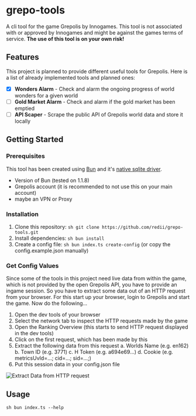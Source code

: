 # grepo-tools

A cli tool for the game Grepolis by Innogames. This tool is not associated with or approved by Innogames and might be against the games terms of service. **The use of this tool is on your own risk!**

## Features

This project is planned to provide different useful tools for Grepolis. Here is a list of already implemented tools and planned ones:

- [x] **Wonders Alarm** - Check and alarm the ongoing progress of world wonders for a given world
- [ ] **Gold Market Alarm** - Check and alarm if the gold market has been emptied
- [ ] **API Scaper** - Scrape the public API of Grepolis world data and store it locally

## Getting Started

### Prerequisites

This tool has been created using [Bun](https://bun.sh/) and it's [native sqlite driver](https://bun.sh/docs/api/sqlite).

- Version of Bun (tested on 1.1.8)
- Grepolis account (it is recommended to not use this on your main account)
- maybe an VPN or Proxy

### Installation

1. Clone this repository: ```sh git clone https://github.com/redii/grepo-tools.git```
2. Install dependencies: ```sh bun install```
3. Create a config file: ```sh bun index.ts create-config``` (or copy the config.example.json manually)

### Get Config Values

Since some of the tools in this project need live data from within the game, which is not provided by the open Grepolis API, you have to provide an ingame session. So you have to extract some data out of an HTTP request from your browser. For this start up your browser, login to Grepolis and start the game. Now do the following...

1. Open the dev tools of your browser
2. Select the network tab to inspect the HTTP requests made by the game
3. Open the Ranking Overview (this starts to send HTTP request displayed in the dev tools)
4. Click on the first request, which has been made by this
5. Extract the following data from this request
   a. Worlds Name (e.g. en162)
   b. Town ID (e.g. 3771)
   c. H Token (e.g. a694e69...)
   d. Cookie (e.g. metricsUvId=...; cid=...; sid=...;)
6. Put this session data in your config.json file

![Extract Data from HTTP request](https://github.com/redii/grepo-tools/blob/main/assets/extract_session_from_http_request.jpg)

## Usage

```sh bun index.ts --help```

